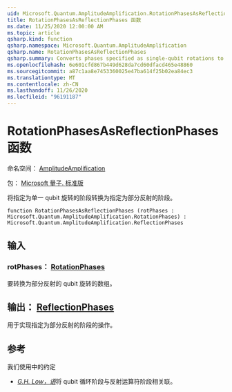 ```yaml
---
uid: Microsoft.Quantum.AmplitudeAmplification.RotationPhasesAsReflectionPhases
title: RotationPhasesAsReflectionPhases 函数
ms.date: 11/25/2020 12:00:00 AM
ms.topic: article
qsharp.kind: function
qsharp.namespace: Microsoft.Quantum.AmplitudeAmplification
qsharp.name: RotationPhasesAsReflectionPhases
qsharp.summary: Converts phases specified as single-qubit rotations to phases specified as partial reflections.
ms.openlocfilehash: 6e601cfd867b449d628da7cd60dfacd465e48860
ms.sourcegitcommit: a87c1aa8e7453360025e47ba614f25b02ea84ec3
ms.translationtype: MT
ms.contentlocale: zh-CN
ms.lasthandoff: 11/26/2020
ms.locfileid: "96191187"
---
```

# <a name="rotationphasesasreflectionphases-function"></a>RotationPhasesAsReflectionPhases 函数

命名空间： [AmplitudeAmplification](xref:Microsoft.Quantum.AmplitudeAmplification)

包： [Microsoft 量子. 标准版](https://nuget.org/packages/Microsoft.Quantum.Standard)


将指定为单一 qubit 旋转的阶段转换为指定为部分反射的阶段。

```qsharp
function RotationPhasesAsReflectionPhases (rotPhases : Microsoft.Quantum.AmplitudeAmplification.RotationPhases) : Microsoft.Quantum.AmplitudeAmplification.ReflectionPhases
```


## <a name="input"></a>输入

### <a name="rotphases--rotationphases"></a>rotPhases： [RotationPhases](xref:Microsoft.Quantum.AmplitudeAmplification.RotationPhases)

要转换为部分反射的 qubit 旋转的数组。



## <a name="output--reflectionphases"></a>输出： [ReflectionPhases](xref:Microsoft.Quantum.AmplitudeAmplification.ReflectionPhases)

用于实现指定为部分反射的阶段的操作。

## <a name="references"></a>参考

我们使用中的约定

- [ *G.H. Low，语*](https://arxiv.org/abs/1707.05391)将 qubit 循环阶段与反射运算符阶段相关联。